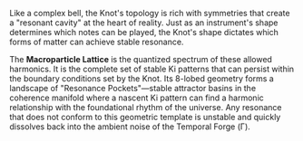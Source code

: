 Like a complex bell, the Knot's topology is rich with symmetries that create a "resonant cavity" at the heart of reality. Just as an instrument's shape determines which notes can be played, the Knot's shape dictates which forms of matter can achieve stable resonance.

The **Macroparticle Lattice** is the quantized spectrum of these allowed harmonics. It is the complete set of stable Ki patterns that can persist within the boundary conditions set by the Knot. Its 8-lobed geometry forms a landscape of "Resonance Pockets"—stable attractor basins in the coherence manifold where a nascent Ki pattern can find a harmonic relationship with the foundational rhythm of the universe. Any resonance that does not conform to this geometric template is unstable and quickly dissolves back into the ambient noise of the Temporal Forge (Γ).